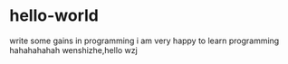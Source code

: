 # hello-world
write some gains in programming
i am very happy to learn programming
hahahahahah
wenshizhe,hello
wzj
